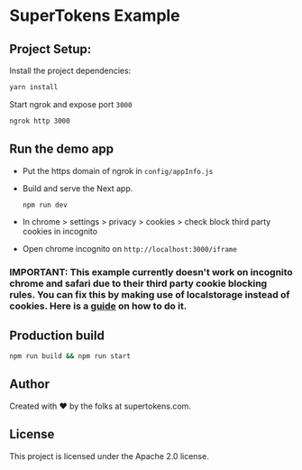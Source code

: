 # SuperTokens Example

## Project Setup:

Install the project dependencies:

```bash
yarn install
```

Start ngrok and expose port `3000`

```bash
ngrok http 3000
```

## Run the demo app

-   Put the https domain of ngrok in `config/appInfo.js`

-   Build and serve the Next app.

    ```bash
    npm run dev
    ```

-   In chrome > settings > privacy > cookies > check block third party cookies in incognito
-   Open chrome incognito on `http://localhost:3000/iframe`

### IMPORTANT: This example currently doesn't work on incognito chrome and safari due to their third party cookie blocking rules. You can fix this by making use of localstorage instead of cookies. Here is a [guide](https://supertokens.com/recipe-redirect?to=/advanced-customizations/examples/localstorage/about) on how to do it.

## Production build

```bash
npm run build && npm run start
```

## Author

Created with :heart: by the folks at supertokens.com.

## License

This project is licensed under the Apache 2.0 license.
